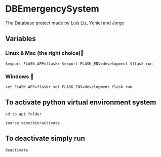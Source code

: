 # DBEmergencySystem
The Database project made by Luis Liz, Yeniel and Jorge

## Variables 
### Linux & Mac (the right choice)💖
`$export FLASK_APP=flaskr
$export FLASK_ENV=development
$flask run`

### Windows 🤢

`set FLASK_APP=flaskr
set FLASK_ENV=development
flask run`

## To activate python virtual environment system 

```cd to api folder``` 

```source venv/bin/activate```

## To deactivate simply run 

```deactivate```
